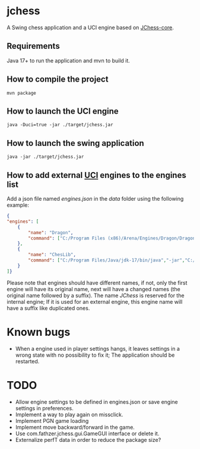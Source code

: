 # jchess
A Swing chess application and a UCI engine based on [JChess-core](https://github.com/fathzer-games/jchess-core).

## Requirements
Java 17+ to run the application and mvn to build it.

## How to compile the project

```mvn package```

## How to launch the UCI engine
```java -Duci=true -jar ./target/jchess.jar```

## How to launch the swing application
```java -jar ./target/jchess.jar```

## How to add external [UCI](https://gist.github.com/DOBRO/2592c6dad754ba67e6dcaec8c90165bf) engines to the engines list
Add a json file named *engines.json* in the *data* folder using the following example:

```json
{
"engines": [
	{
		"name": "Dragon",
		"command": ["C:/Program Files (x86)/Arena/Engines/Dragon/Dragon_46.exe"]
	},
	{
		"name": "ChesLib",
		"command": ["C:/Program Files/Java/jdk-17/bin/java","-jar","C:/Users/me/git/chesslib-uci-engine/target/chesslib-uci-engine.jar"]
	}
]}
```

Please note that engines should have different names, if not, only the first engine will have its original name, next will have a changed names (the original name followed by a suffix). The name *JChess* is reserved for the internal engine; If it is used for an external engine, this engine name will have a suffix like duplicated ones.

# Known bugs
- When a engine used in player settings hangs, it leaves settings in a wrong state with no possibility to fix it; The application should be restarted.

# TODO
- Allow engine settings to be defined in engines.json or save engine settings in preferences.
- Implement a way to play again on missclick.
- Implement PGN game loading
- Implement move backward/forward in the game.
- Use com.fathzer.jchess.gui.GameGUI interface or delete it.
- Externalize perfT data in order to reduce the package size?
